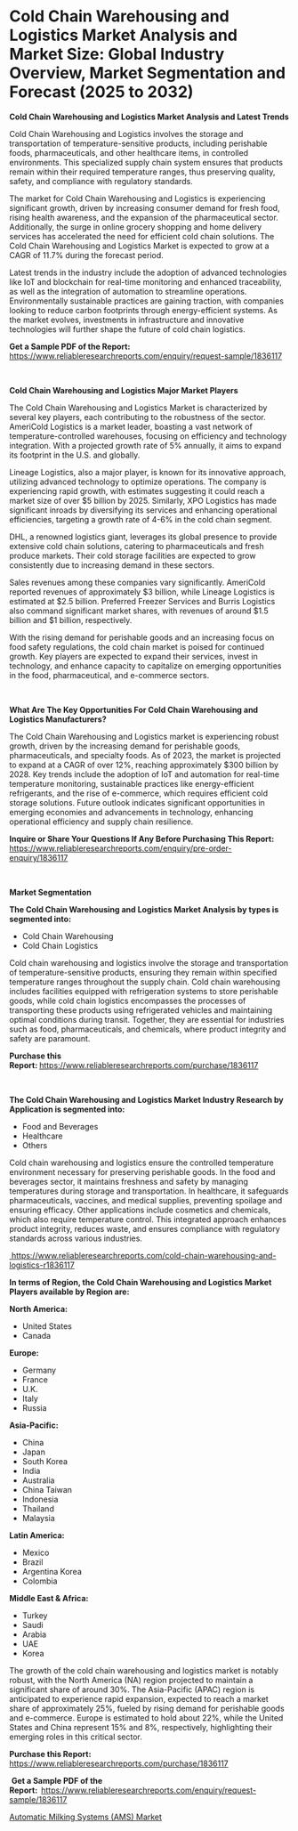 <p><h1>Cold Chain Warehousing and Logistics Market Analysis and Market Size: Global Industry Overview, Market Segmentation and Forecast (2025 to 2032)</h1></p><p><strong>Cold Chain Warehousing and Logistics Market Analysis and Latest Trends</strong></p>
<p><p>Cold Chain Warehousing and Logistics involves the storage and transportation of temperature-sensitive products, including perishable foods, pharmaceuticals, and other healthcare items, in controlled environments. This specialized supply chain system ensures that products remain within their required temperature ranges, thus preserving quality, safety, and compliance with regulatory standards. </p><p>The market for Cold Chain Warehousing and Logistics is experiencing significant growth, driven by increasing consumer demand for fresh food, rising health awareness, and the expansion of the pharmaceutical sector. Additionally, the surge in online grocery shopping and home delivery services has accelerated the need for efficient cold chain solutions. The Cold Chain Warehousing and Logistics Market is expected to grow at a CAGR of 11.7% during the forecast period. </p><p>Latest trends in the industry include the adoption of advanced technologies like IoT and blockchain for real-time monitoring and enhanced traceability, as well as the integration of automation to streamline operations. Environmentally sustainable practices are gaining traction, with companies looking to reduce carbon footprints through energy-efficient systems. As the market evolves, investments in infrastructure and innovative technologies will further shape the future of cold chain logistics.</p></p>
<p><strong>Get a Sample PDF of the Report:&nbsp;</strong> <a href="https://www.reliableresearchreports.com/enquiry/request-sample/1836117?utm_campaign=3573&utm_medium=2&utm_source=Github&utm_content=ia&utm_term=26032025&utm_id=cold-chain-warehousing-and-logistics">https://www.reliableresearchreports.com/enquiry/request-sample/1836117</a></p>
<p>&nbsp;</p>
<p><strong>Cold Chain Warehousing and Logistics Major Market Players</strong></p>
<p><p>The Cold Chain Warehousing and Logistics Market is characterized by several key players, each contributing to the robustness of the sector. AmeriCold Logistics is a market leader, boasting a vast network of temperature-controlled warehouses, focusing on efficiency and technology integration. With a projected growth rate of 5% annually, it aims to expand its footprint in the U.S. and globally.</p><p>Lineage Logistics, also a major player, is known for its innovative approach, utilizing advanced technology to optimize operations. The company is experiencing rapid growth, with estimates suggesting it could reach a market size of over $5 billion by 2025. Similarly, XPO Logistics has made significant inroads by diversifying its services and enhancing operational efficiencies, targeting a growth rate of 4-6% in the cold chain segment.</p><p>DHL, a renowned logistics giant, leverages its global presence to provide extensive cold chain solutions, catering to pharmaceuticals and fresh produce markets. Their cold storage facilities are expected to grow consistently due to increasing demand in these sectors.</p><p>Sales revenues among these companies vary significantly. AmeriCold reported revenues of approximately $3 billion, while Lineage Logistics is estimated at $2.5 billion. Preferred Freezer Services and Burris Logistics also command significant market shares, with revenues of around $1.5 billion and $1 billion, respectively.</p><p>With the rising demand for perishable goods and an increasing focus on food safety regulations, the cold chain market is poised for continued growth. Key players are expected to expand their services, invest in technology, and enhance capacity to capitalize on emerging opportunities in the food, pharmaceutical, and e-commerce sectors.</p></p>
<p>&nbsp;</p>
<p><strong>What Are The Key Opportunities For Cold Chain Warehousing and Logistics Manufacturers?</strong></p>
<p><p>The Cold Chain Warehousing and Logistics market is experiencing robust growth, driven by the increasing demand for perishable goods, pharmaceuticals, and specialty foods. As of 2023, the market is projected to expand at a CAGR of over 12%, reaching approximately $300 billion by 2028. Key trends include the adoption of IoT and automation for real-time temperature monitoring, sustainable practices like energy-efficient refrigerants, and the rise of e-commerce, which requires efficient cold storage solutions. Future outlook indicates significant opportunities in emerging economies and advancements in technology, enhancing operational efficiency and supply chain resilience.</p></p>
<p><strong>Inquire or Share Your Questions If Any Before Purchasing This Report:</strong> <a href="https://www.reliableresearchreports.com/enquiry/pre-order-enquiry/1836117?utm_campaign=3573&utm_medium=2&utm_source=Github&utm_content=ia&utm_term=26032025&utm_id=cold-chain-warehousing-and-logistics">https://www.reliableresearchreports.com/enquiry/pre-order-enquiry/1836117</a></p>
<p>&nbsp;</p>
<p><strong>Market Segmentation</strong></p>
<p><strong>The Cold Chain Warehousing and Logistics Market Analysis by types is segmented into:</strong></p>
<p><ul><li>Cold Chain Warehousing</li><li>Cold Chain Logistics</li></ul></p>
<p><p>Cold chain warehousing and logistics involve the storage and transportation of temperature-sensitive products, ensuring they remain within specified temperature ranges throughout the supply chain. Cold chain warehousing includes facilities equipped with refrigeration systems to store perishable goods, while cold chain logistics encompasses the processes of transporting these products using refrigerated vehicles and maintaining optimal conditions during transit. Together, they are essential for industries such as food, pharmaceuticals, and chemicals, where product integrity and safety are paramount.</p></p>
<p><strong>Purchase this Report:&nbsp;</strong><a href="https://www.reliableresearchreports.com/purchase/1836117?utm_campaign=3573&utm_medium=2&utm_source=Github&utm_content=ia&utm_term=26032025&utm_id=cold-chain-warehousing-and-logistics">https://www.reliableresearchreports.com/purchase/1836117</a></p>
<p>&nbsp;</p>
<p><strong>The Cold Chain Warehousing and Logistics Market Industry Research by Application is segmented into:</strong></p>
<p><ul><li>Food and Beverages</li><li>Healthcare</li><li>Others</li></ul></p>
<p><p>Cold chain warehousing and logistics ensure the controlled temperature environment necessary for preserving perishable goods. In the food and beverages sector, it maintains freshness and safety by managing temperatures during storage and transportation. In healthcare, it safeguards pharmaceuticals, vaccines, and medical supplies, preventing spoilage and ensuring efficacy. Other applications include cosmetics and chemicals, which also require temperature control. This integrated approach enhances product integrity, reduces waste, and ensures compliance with regulatory standards across various industries.</p></p>
<p><a href="https://www.reliableresearchreports.com/cold-chain-warehousing-and-logistics-r1836117?utm_campaign=3573&utm_medium=2&utm_source=Github&utm_content=ia&utm_term=26032025&utm_id=cold-chain-warehousing-and-logistics">&nbsp;https://www.reliableresearchreports.com/cold-chain-warehousing-and-logistics-r1836117</a></p>
<p><strong>In terms of Region, the Cold Chain Warehousing and Logistics Market Players available by Region are:</strong></p>
<p>
    <p> <strong> North America: </strong>
        <ul>
            <li>United States</li>
            <li>Canada</li>
        </ul>
        </p> 
    <p> <strong> Europe: </strong>
        <ul>
            <li>Germany</li>
            <li>France</li>
            <li>U.K.</li>
            <li>Italy</li>
            <li>Russia</li>
        </ul>
        </p> 
    <p> <strong> Asia-Pacific: </strong>
        <ul>
            <li>China</li>
            <li>Japan</li>
            <li>South Korea</li>
            <li>India</li>
            <li>Australia</li>
            <li>China Taiwan</li>
            <li>Indonesia</li>
            <li>Thailand</li>
            <li>Malaysia</li>
        </ul>
        </p> 
    <p> <strong> Latin America: </strong>
        <ul>
            <li>Mexico</li>
            <li>Brazil</li>
            <li>Argentina Korea</li>
            <li>Colombia</li>
        </ul>
        </p> 
    <p> <strong> Middle East & Africa: </strong>
        <ul>
            <li>Turkey</li>
            <li>Saudi</li>
            <li>Arabia</li>
            <li>UAE</li>
            <li>Korea</li>
        </ul>
    </p>
    </p>
<p><p>The growth of the cold chain warehousing and logistics market is notably robust, with the North America (NA) region projected to maintain a significant share of around 30%. The Asia-Pacific (APAC) region is anticipated to experience rapid expansion, expected to reach a market share of approximately 25%, fueled by rising demand for perishable goods and e-commerce. Europe is estimated to hold about 22%, while the United States and China represent 15% and 8%, respectively, highlighting their emerging roles in this critical sector.</p></p>
<p><strong>Purchase this Report: </strong><a href="https://www.reliableresearchreports.com/purchase/1836117?utm_campaign=3573&utm_medium=2&utm_source=Github&utm_content=ia&utm_term=26032025&utm_id=cold-chain-warehousing-and-logistics">https://www.reliableresearchreports.com/purchase/1836117</a></p>
<p>&nbsp;<strong>Get a Sample PDF of the Report:&nbsp;&nbsp;</strong><a href="https://www.reliableresearchreports.com/enquiry/request-sample/1836117?utm_campaign=3573&utm_medium=2&utm_source=Github&utm_content=ia&utm_term=26032025&utm_id=cold-chain-warehousing-and-logistics">https://www.reliableresearchreports.com/enquiry/request-sample/1836117</a></p>
<p><strong></strong></p>
<p><p><a href="https://github.com/sitarzerpa3d/Market-Research-Report-List-1/blob/main/automatic-milking-systems-ams-market.md?utm_campaign=3573&utm_medium=2&utm_source=Github&utm_content=ia&utm_term=26032025&utm_id=cold-chain-warehousing-and-logistics">Automatic Milking Systems (AMS) Market</a></p></p>